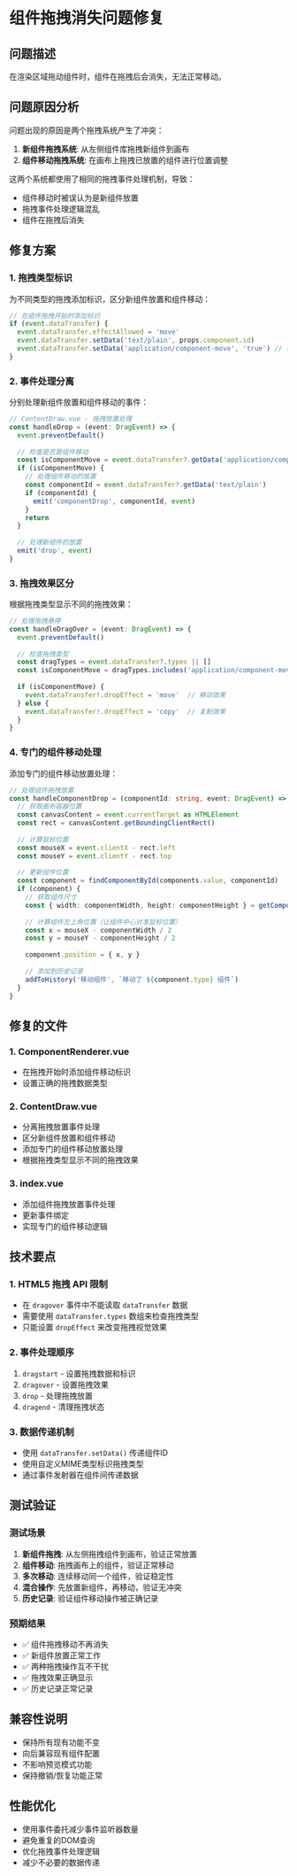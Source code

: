 # 组件拖拽消失问题修复

## 问题描述
在渲染区域拖动组件时，组件在拖拽后会消失，无法正常移动。

## 问题原因分析
问题出现的原因是两个拖拽系统产生了冲突：

1. **新组件拖拽系统**: 从左侧组件库拖拽新组件到画布
2. **组件移动拖拽系统**: 在画布上拖拽已放置的组件进行位置调整

这两个系统都使用了相同的拖拽事件处理机制，导致：
- 组件移动时被误认为是新组件放置
- 拖拽事件处理逻辑混乱
- 组件在拖拽后消失

## 修复方案

### 1. 拖拽类型标识
为不同类型的拖拽添加标识，区分新组件放置和组件移动：

```typescript
// 在组件拖拽开始时添加标识
if (event.dataTransfer) {
  event.dataTransfer.effectAllowed = 'move'
  event.dataTransfer.setData('text/plain', props.component.id)
  event.dataTransfer.setData('application/component-move', 'true') // 标识这是组件移动
}
```

### 2. 事件处理分离
分别处理新组件放置和组件移动的事件：

```typescript
// ContentDraw.vue - 拖拽放置处理
const handleDrop = (event: DragEvent) => {
  event.preventDefault()
  
  // 检查是否是组件移动
  const isComponentMove = event.dataTransfer?.getData('application/component-move') === 'true'
  if (isComponentMove) {
    // 处理组件移动的放置
    const componentId = event.dataTransfer?.getData('text/plain')
    if (componentId) {
      emit('componentDrop', componentId, event)
    }
    return
  }
  
  // 处理新组件的放置
  emit('drop', event)
}
```

### 3. 拖拽效果区分
根据拖拽类型显示不同的拖拽效果：

```typescript
// 处理拖拽悬停
const handleDragOver = (event: DragEvent) => {
  event.preventDefault()
  
  // 检查拖拽类型
  const dragTypes = event.dataTransfer?.types || []
  const isComponentMove = dragTypes.includes('application/component-move')
  
  if (isComponentMove) {
    event.dataTransfer!.dropEffect = 'move'  // 移动效果
  } else {
    event.dataTransfer!.dropEffect = 'copy'  // 复制效果
  }
}
```

### 4. 专门的组件移动处理
添加专门的组件移动放置处理：

```typescript
// 处理组件拖拽放置
const handleComponentDrop = (componentId: string, event: DragEvent) => {
  // 获取画布容器位置
  const canvasContent = event.currentTarget as HTMLElement
  const rect = canvasContent.getBoundingClientRect()
  
  // 计算鼠标位置
  const mouseX = event.clientX - rect.left
  const mouseY = event.clientY - rect.top
  
  // 更新组件位置
  const component = findComponentById(components.value, componentId)
  if (component) {
    // 获取组件尺寸
    const { width: componentWidth, height: componentHeight } = getComponentSize(component.type, component.props)
    
    // 计算组件左上角位置（让组件中心对准鼠标位置）
    const x = mouseX - componentWidth / 2
    const y = mouseY - componentHeight / 2
    
    component.position = { x, y }
    
    // 添加到历史记录
    addToHistory('移动组件', `移动了 ${component.type} 组件`)
  }
}
```

## 修复的文件

### 1. ComponentRenderer.vue
- 在拖拽开始时添加组件移动标识
- 设置正确的拖拽数据类型

### 2. ContentDraw.vue
- 分离拖拽放置事件处理
- 区分新组件放置和组件移动
- 添加专门的组件移动放置处理
- 根据拖拽类型显示不同的拖拽效果

### 3. index.vue
- 添加组件拖拽放置事件处理
- 更新事件绑定
- 实现专门的组件移动逻辑

## 技术要点

### 1. HTML5 拖拽 API 限制
- 在 `dragover` 事件中不能读取 `dataTransfer` 数据
- 需要使用 `dataTransfer.types` 数组来检查拖拽类型
- 只能设置 `dropEffect` 来改变拖拽视觉效果

### 2. 事件处理顺序
1. `dragstart` - 设置拖拽数据和标识
2. `dragover` - 设置拖拽效果
3. `drop` - 处理拖拽放置
4. `dragend` - 清理拖拽状态

### 3. 数据传递机制
- 使用 `dataTransfer.setData()` 传递组件ID
- 使用自定义MIME类型标识拖拽类型
- 通过事件发射器在组件间传递数据

## 测试验证

### 测试场景
1. **新组件拖拽**: 从左侧拖拽组件到画布，验证正常放置
2. **组件移动**: 拖拽画布上的组件，验证正常移动
3. **多次移动**: 连续移动同一个组件，验证稳定性
4. **混合操作**: 先放置新组件，再移动，验证无冲突
5. **历史记录**: 验证组件移动操作被正确记录

### 预期结果
- ✅ 组件拖拽移动不再消失
- ✅ 新组件放置正常工作
- ✅ 两种拖拽操作互不干扰
- ✅ 拖拽效果正确显示
- ✅ 历史记录正常记录

## 兼容性说明
- 保持所有现有功能不变
- 向后兼容现有组件配置
- 不影响预览模式功能
- 保持撤销/恢复功能正常

## 性能优化
- 使用事件委托减少事件监听器数量
- 避免重复的DOM查询
- 优化拖拽事件处理逻辑
- 减少不必要的数据传递
